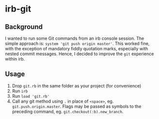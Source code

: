 # irb-git

## Background
I wanted to run some Git commands from an irb console session. The simple approach is: `system 'git push origin master'`. 
This worked fine, with the exception of mandatory fiddly quotation marks, especially with nested commit messages. Hence, I decided to improve the `git` experience within irb.   

## Usage
1. Drop `git.rb` in the same folder as your project (for convenience)
2. Run `irb` 
3. Run `load 'git.rb'` 
4. Call any git method using `.` in place of `<space>`, eg. `git.push.origin.master`. Flags may be passed as symbols to the preceding command, eg. `git.checkout(:b).new_branch`.  
